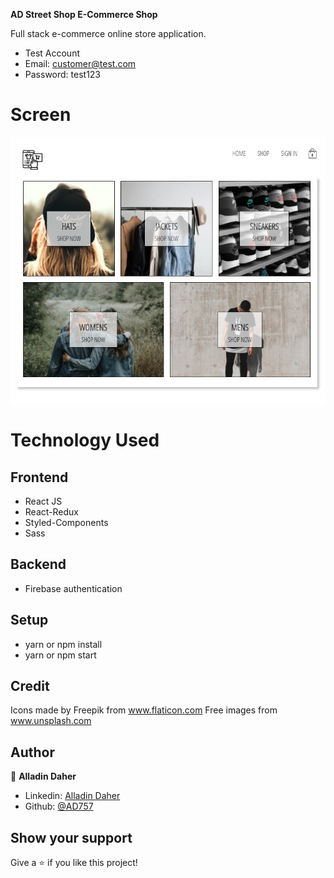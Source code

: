 **AD Street Shop E-Commerce Shop**

Full stack e-commerce online store application. 

- Test Account
- Email: customer@test.com
- Password: test123

# Screen

![](demo.gif)

# Technology Used

## Frontend

- React JS
- React-Redux
- Styled-Components
- Sass

## Backend

- Firebase authentication

## Setup

- yarn or npm install
- yarn or npm start

## Credit

Icons made by Freepik from www.flaticon.com
Free images from www.unsplash.com

## Author

👤 **Alladin Daher**

- Linkedin: [Alladin Daher](https://www.linkedin.com/in/alladin-daher-404a92117)
- Github: [@AD757](https://github.com/AD757)

## Show your support

Give a ⭐️ if you like this project!
